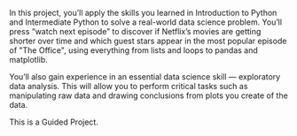 In this project, you’ll apply the skills you learned in Introduction to Python and Intermediate Python to solve a real-world data science problem. 
You’ll press “watch next episode” to discover if Netflix’s movies are getting shorter over time 
and which guest stars appear in the most popular episode of "The Office", using everything from lists and loops to pandas and matplotlib.

You’ll also gain experience in an essential data science skill — exploratory data analysis. 
This will allow you to perform critical tasks such as manipulating raw data and drawing conclusions from plots you create of the data. 

This is a Guided Project.
